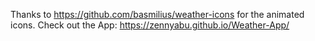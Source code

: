 Thanks to https://github.com/basmilius/weather-icons for the animated icons.
Check out the App: https://zennyabu.github.io/Weather-App/
